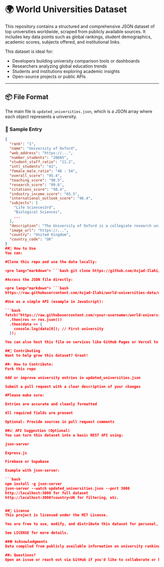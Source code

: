# 🌍 World Universities Dataset

This repository contains a structured and comprehensive JSON dataset of top universities worldwide, scraped from publicly available sources. It includes key data points such as global rankings, student demographics, academic scores, subjects offered, and institutional links.

This dataset is ideal for:
- Developers building university comparison tools or dashboards
- Researchers analyzing global education trends
- Students and institutions exploring academic insights
- Open-source projects or public APIs

---

## 📦 File Format

The main file is `updated_universities.json`, which is a JSON array where each object represents a university.

### 📄 Sample Entry

```json
{
  "rank": "1",
  "name": "University of Oxford",
  "web_address": "https://...",
  "number_students": "20665",
  "student_staff_ratio": "11.2",
  "intl_students": "41",
  "female_male_ratio": "46 : 54",
  "overall_score": "95.4",
  "teaching_score": "90.5",
  "research_score": "99.6",
  "citations_score": "98.4",
  "industry_income_score": "65.5",
  "international_outlook_score": "96.4",
  "subjects": [
    "Life Sciences3rd",
    "Biological Sciences",
    ...
  ],
  "description": "The University of Oxford is a collegiate research university...",
  "image_url": "https://...",
  "country": "United Kingdom",
  "country_code": "UK"
}
##🚀 How to Use
You can:

#Clone this repo and use the data locally:

<pre lang="markdown"> ```bash git clone https://github.com/Asjad-Ilahi/world-universities-data.git ``` </pre>

#Access the JSON file directly:

<pre lang="markdown"> ```bash
https://raw.githubusercontent.com/Asjad-Ilahi/world-universities-data/main/updated_universities.json  ``` </pre>

#Use as a simple API (example in JavaScript):

```bash
fetch("https://raw.githubusercontent.com/<your-username>/world-universities-data/main/updated_universities.json")
  .then(res => res.json())
  .then(data => {
    console.log(data[0]); // First university
  });

You can also host this file on services like GitHub Pages or Vercel to build a frontend or API layer.

##🤝 Contributing
Want to help grow this dataset? Great!

##✍️ How to Contribute:
Fork this repo

Add or improve university entries in updated_universities.json

Submit a pull request with a clear description of your changes

#Please make sure:

Entries are accurate and cleanly formatted

All required fields are present

Optional: Provide sources in pull request comments

##📈 API Suggestion (Optional)
You can turn this dataset into a basic REST API using:

json-server

Express.js

Firebase or Supabase

Example with json-server:

```bash
npm install -g json-server
json-server --watch updated_universities.json --port 3000
http://localhost:3000 for full dataset
http://localhost:3000?country=UK for filtering, etc.


##📜 License
This project is licensed under the MIT License.

You are free to use, modify, and distribute this dataset for personal, academic, or commercial use, with proper attribution.

See LICENSE for more details.

##🌐 Acknowledgments
Data compiled from publicly available information on university ranking platforms. This repository is for open educational use only and is not affiliated with any ranking organization.

##✉️ Questions?
Open an issue or reach out via GitHub if you'd like to collaborate or build something with this dataset!
